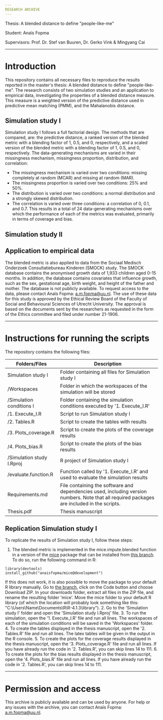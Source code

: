 ```yaml
---
RESEARCH ARCHIVE
---
```


Thesis: A blended distance to define "people-like-me"

Student: Anaïs Fopma

Supervisors: Prof. Dr. Stef van Buuren, Dr. Gerko Vink & Mingyang Cai

---
# Introduction
This repository contains all necessary files to reproduce the results reported in the master's thesis: A blended distance to define "people-like-me".
The research consists of two simulation studies and an application to empirical data, investigating the properties of a blended distance measure. This measure is a weighted version of the predictive distance used in predictive mean matching (PMM), and the Mahalanobis distance. 

## Simulation study I
Simulation study I follows a full factorial design. The methods that are compared, are: the predictive distance, a ranked version of the blended metric with a blending factor of 1, 0.5, and 0, respectively, and a scaled version of the blended metric with a blending factor of 1, 0.5, and 0, respectively. The data-generating mechanisms are varied in their missingness mechanism, missingness proportion, distribution, and correlation: 
- The missingness mechanism is varied over two conditions: missing completely at random (MCAR) and missing at random (MAR). 
- The missingness proportion is varied over two conditions: 25% and 50%.
- The distribution is varied over two conditions: a normal distribution and a strongly skewed distribution.
- The correlation is varied over three conditions: a correlation of 0, 0.1, and 0.7.
This results in a total of 24 data-generating mechanisms over which the performance of each of the metrics was evaluated, primarily in terms of coverage and bias.  

## Simulation study II

## Application to empirical data 
The blended metric is also applied to data from the Sociaal Medisch Onderzoek Consultatiebureau Kinderen (SMOCK) study. The SMOCK database contains
the anonymised growth data of 1,933 children aged 0-15 months. In addition, the database contains covariates that influence growth, such as the sex, gestational age, birth weight, and height of the father and mother. The database is not publicly available. To request access to the data, please contact Anaïs Fopma: a.m.fopma@uu.nl. The use of these data for this study is approved by the Ethical Review Board of the Faculty of Social and Behavioural Sciences of Utrecht University. The approval is based on the documents sent by the researchers as requested in the form of the Ethics committee and filed under number 21-1906.

---
# Instructions for running the scripts
The repository contains the following files:

| Folders/Files            | Description   |
| -----------------        | ------------- |
|Simulation study I        |Folder containing all files for Simulation study I|
|/Workspaces               |Folder in which the workspaces of the simulation will be stored|
|/Simulation conditions I  |Folder containing the simulation conditions executed by '1. Execute_I.R'|
|/1. Execute_I.R           |Script to run Simulation study I|
|/2. Tables.R              |Script to create the tables with results|
|/3. Plots_coverage.R      |Script to create the plots of the coverage results|
|/4. Plots_bias.R          |Script to create the plots of the bias results|
|/Simulation study I.Rproj |R project of Simulation study I|
|/evaluate.function.R      |Function called by '1. Execute_I.R' and used to evaluate the simulation results|
|Requirements.md           |File containing the software and dependencies used, including version numbers. Note that all required packages are included in the scripts.|
|Thesis.pdf                |Thesis manuscript|

## Replication Simulation study I
To replicate the results of Simulation study I, follow these steps:
1. The blended metric is implemented in the mice.impute.blended function in a version of the [mice](https://cran.r-project.org/web/packages/mice/index.html) package that can be installed from [this branch](https://github.com/anaisfopma/mice/tree/development). To do so, run the following command in R: 
```
library(devtools)
install_github("anaisfopma/mice@development") 
```
If this does not work, it is also possible to move the package to your default R library manually. Go to [the branch](https://github.com/anaisfopma/mice/tree/development), click on the Code button and choose Download ZIP. In your downloads folder, extract all files in the ZIP file, and rename the resulting folder 'mice'. Move the mice folder to your default R library (of which the location will probably look something like this: "C:\Users\Name\Documents\R\R-4.1.3\library").
2. Go to the 'Simulation study I' folder and open the 'Simulation study I.Rproj' file.
3. To run the simulation, open the '1. Execute_I.R' file and run all lines. The workspaces of each of the simulation conditions will be saved in the 'Workspaces' folder. 
4. To create the tables displayed in the thesis manuscript, open the '2. Tables.R' file and run all lines. The latex tables will be given in the output in the R console. 
5. To create the plots for the coverage results displayed in the thesis manuscript, open the '3. Plots_coverage.R' file and run all lines. If you have already run the code in '2. Tables.R', you can skip lines 14 to 111. 
6. To create the plots for the bias results displayed in the thesis manuscript, open the '4. Plots_bias.R' file and run all lines.  If you have already run the code in '2. Tables.R', you can skip lines 14 to 111. 

---
# Permission and access
This archive is publicly available and can be used by anyone. For help or any issues with the archive, you can contact Anaïs Fopma: a.m.fopma@uu.nl.

